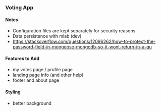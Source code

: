 ### Voting App 

#### Notes 
- Configuration files are kept separately for security reasons
- Data persistence with mlab (dev)
- https://stackoverflow.com/questions/12096262/how-to-protect-the-password-field-in-mongoose-mongodb-so-it-wont-return-in-a-qu


#### Features to Add 

- my votes page / profile page
- landing page info (and other help)
- footer and about page

#### Styling 
- better background

